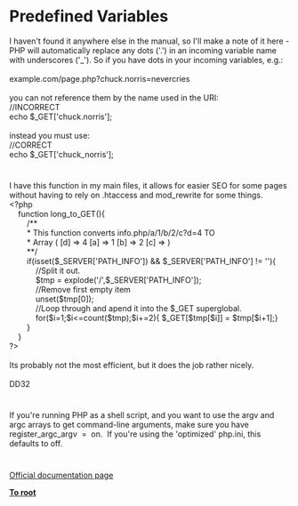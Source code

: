 # Predefined Variables




<div class="phpcode"><span class="html">
I haven&apos;t found it anywhere else in the manual, so I&apos;ll make a note of it here - PHP will automatically replace any dots (&apos;.&apos;) in an incoming variable name with underscores (&apos;_&apos;). So if you have dots in your incoming variables, e.g.:<br><br>example.com/page.php?chuck.norris=nevercries<br><br>you can not reference them by the name used in the URI:<br>//INCORRECT<br>echo $_GET[&apos;chuck.norris&apos;];<br><br>instead you must use:<br>//CORRECT<br>echo $_GET[&apos;chuck_norris&apos;];</span>
</div>
  

#


<div class="phpcode"><span class="html">
I have this function in my main files, it allows for easier SEO for some pages without having to rely on .htaccess and mod_rewrite for some things.<br><span class="default">&lt;?php<br>&#xA0; &#xA0; </span><span class="keyword">function </span><span class="default">long_to_GET</span><span class="keyword">(){<br>&#xA0; &#xA0; &#xA0; &#xA0; </span><span class="comment">/**<br>&#xA0; &#xA0; &#xA0; &#xA0; * This function converts info.php/a/1/b/2/c?d=4 TO<br>&#xA0; &#xA0; &#xA0; &#xA0; * Array ( [d] =&gt; 4 [a] =&gt; 1 [b] =&gt; 2 [c] =&gt; ) <br>&#xA0; &#xA0; &#xA0; &#xA0; **/<br>&#xA0; &#xA0; &#xA0; &#xA0; </span><span class="keyword">if(isset(</span><span class="default">$_SERVER</span><span class="keyword">[</span><span class="string">&apos;PATH_INFO&apos;</span><span class="keyword">]) &amp;&amp; </span><span class="default">$_SERVER</span><span class="keyword">[</span><span class="string">&apos;PATH_INFO&apos;</span><span class="keyword">] != </span><span class="string">&apos;&apos;</span><span class="keyword">){<br>&#xA0; &#xA0; &#xA0; &#xA0; &#xA0; &#xA0; </span><span class="comment">//Split it out.<br>&#xA0; &#xA0; &#xA0; &#xA0; &#xA0; &#xA0; </span><span class="default">$tmp </span><span class="keyword">= </span><span class="default">explode</span><span class="keyword">(</span><span class="string">&apos;/&apos;</span><span class="keyword">,</span><span class="default">$_SERVER</span><span class="keyword">[</span><span class="string">&apos;PATH_INFO&apos;</span><span class="keyword">]);<br>&#xA0; &#xA0; &#xA0; &#xA0; &#xA0; &#xA0; </span><span class="comment">//Remove first empty item<br>&#xA0; &#xA0; &#xA0; &#xA0; &#xA0; &#xA0; </span><span class="keyword">unset(</span><span class="default">$tmp</span><span class="keyword">[</span><span class="default">0</span><span class="keyword">]);<br>&#xA0; &#xA0; &#xA0; &#xA0; &#xA0; &#xA0; </span><span class="comment">//Loop through and apend it into the $_GET superglobal.<br>&#xA0; &#xA0; &#xA0; &#xA0; &#xA0; &#xA0; </span><span class="keyword">for(</span><span class="default">$i</span><span class="keyword">=</span><span class="default">1</span><span class="keyword">;</span><span class="default">$i</span><span class="keyword">&lt;=</span><span class="default">count</span><span class="keyword">(</span><span class="default">$tmp</span><span class="keyword">);</span><span class="default">$i</span><span class="keyword">+=</span><span class="default">2</span><span class="keyword">){ </span><span class="default">$_GET</span><span class="keyword">[</span><span class="default">$tmp</span><span class="keyword">[</span><span class="default">$i</span><span class="keyword">]] = </span><span class="default">$tmp</span><span class="keyword">[</span><span class="default">$i</span><span class="keyword">+</span><span class="default">1</span><span class="keyword">];}<br>&#xA0; &#xA0; &#xA0; &#xA0; }<br>&#xA0; &#xA0; }<br></span><span class="default">?&gt;<br></span><br>Its probably not the most efficient, but it does the job rather nicely.<br><br>DD32</span>
</div>
  

#


<div class="phpcode"><span class="html">
If you&apos;re running PHP as a shell script, and you want to use the argv and argc arrays to get command-line arguments, make sure you have register_argc_argv&#xA0; =&#xA0; on.&#xA0; If you&apos;re using the &apos;optimized&apos; php.ini, this defaults to off.</span>
</div>
  

#

[Official documentation page](https://www.php.net/manual/en/language.variables.predefined.php)

**[To root](/)**